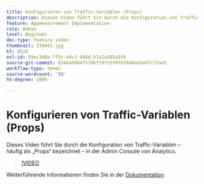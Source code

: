 ```yaml
---
title: Konfigurieren von Traffic-Variablen (Props)
description: Dieses Video führt Sie durch die Konfiguration von Traffic-Variablen – häufig als „Props“ bezeichnet – in der Admin Console von Analytics.
feature: Appmeasurement Implementation
role: Admin
level: Beginner
doc-type: feature video
thumbnail: 339441.jpg
kt: 9528
exl-id: 39ac3d0e-7f5c-44c3-946d-57e2a395a9f6
source-git-commit: d24bab984f57dbf197c5f6fb39d0a82e6fcf2ad2
workflow-type: tm+mt
source-wordcount: '50'
ht-degree: 100%

---
```


# Konfigurieren von Traffic-Variablen (Props)

Dieses Video führt Sie durch die Konfiguration von Traffic-Variablen – häufig als „Props“ bezeichnet – in der Admin Console von Analytics.

>[!VIDEO](https://video.tv.adobe.com/v/339441/?quality=12&learn=on)

Weiterführende Informationen finden Sie in der [Dokumentation](https://experienceleague.adobe.com/docs/analytics/admin/admin-tools/traffic-variables/traffic-var.html?lang=de).
